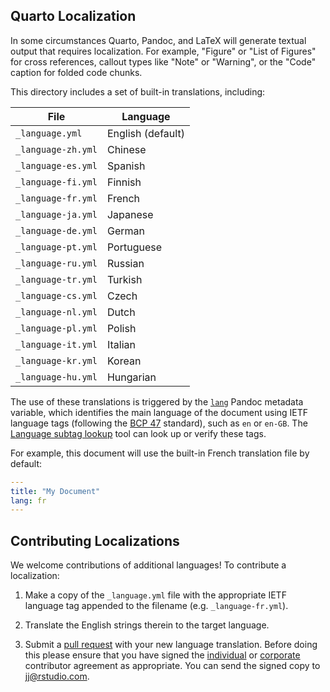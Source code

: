 ## Quarto Localization

In some circumstances Quarto, Pandoc, and LaTeX will generate textual output that requires localization. For example, "Figure" or "List of Figures" for cross references, callout types like "Note" or "Warning", or the "Code" caption for folded code chunks.

This directory includes a set of built-in translations, including:

| File               | Language          |
| ------------------ | ----------------- |
| `_language.yml`    | English (default) |
| `_language-zh.yml` | Chinese           |
| `_language-es.yml` | Spanish           |
| `_language-fi.yml` | Finnish           |
| `_language-fr.yml` | French            |
| `_language-ja.yml` | Japanese          |
| `_language-de.yml` | German            |
| `_language-pt.yml` | Portuguese        |
| `_language-ru.yml` | Russian           |
| `_language-tr.yml` | Turkish           |
| `_language-cs.yml` | Czech             |
| `_language-nl.yml` | Dutch             |
| `_language-pl.yml` | Polish            |
| `_language-it.yml` | Italian           |
| `_language-kr.yml` | Korean            |
| `_language-hu.yml` | Hungarian         |

The use of these translations is triggered by the [`lang`](https://pandoc.org/MANUAL.html#language-variables) Pandoc metadata variable, which identifies the main language of the document using IETF language tags (following the [BCP 47](https://tools.ietf.org/html/bcp47) standard), such as `en` or `en-GB`. The [Language subtag lookup](https://r12a.github.io/app-subtags/) tool can look up or verify these tags.

For example, this document will use the built-in French translation file by default:

```yaml
---
title: "My Document"
lang: fr
---
```

## Contributing Localizations

We welcome contributions of additional languages! To contribute a localization:

1.  Make a copy of the `_language.yml` file with the appropriate IETF language tag appended to the filename (e.g. `_language-fr.yml`).

2.  Translate the English strings therein to the target language.

3.  Submit a [pull request](https://help.github.com/articles/using-pull-requests) with your new language translation. Before doing this please ensure that you have signed the [individual](https://posit.co/wp-content/uploads/2023/04/2023-03-13_TC_Indiv_contrib_agreement.pdf) or [corporate](https://posit.co/wp-content/uploads/2023/04/2023-03-13_TC_Corp_contrib_agreement.pdf) contributor agreement as appropriate. You can send the signed copy to [jj\@rstudio.com](mailto:jj@rstudio.com).
